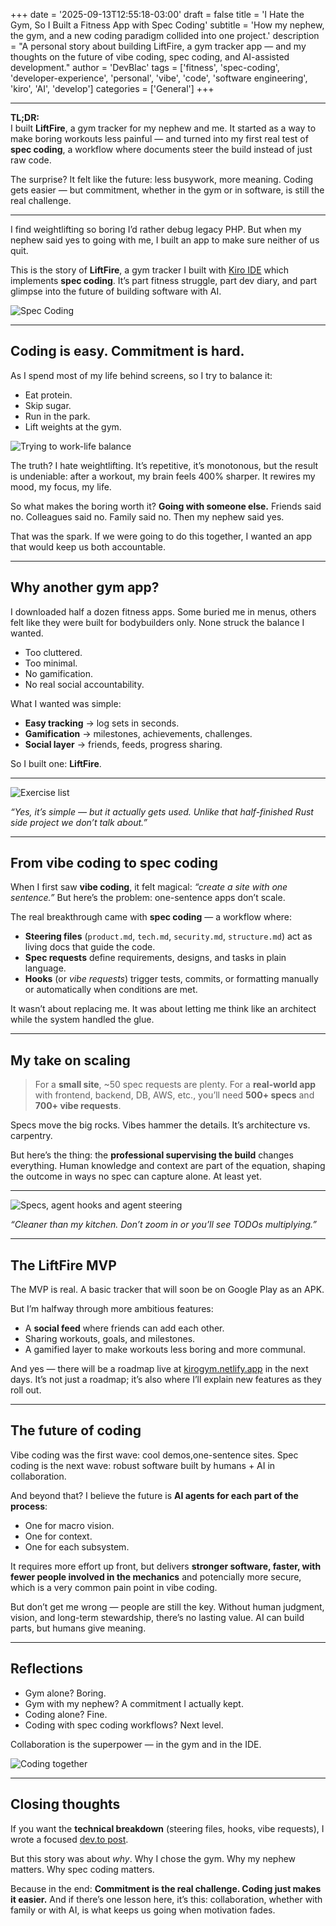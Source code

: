 +++
date = '2025-09-13T12:55:18-03:00'
draft = false
title = 'I Hate the Gym, So I Built a Fitness App with Spec Coding'
subtitle = 'How my nephew, the gym, and a new coding paradigm collided into one project.'
description = "A personal story about building LiftFire, a gym tracker app — and my thoughts on the future of vibe coding, spec coding, and AI-assisted development."
author = 'DevBlac'
tags = ['fitness', 'spec-coding', 'developer-experience', 'personal', 'vibe', 'code', 'software engineering', 'kiro', 'AI', 'develop']
categories = ['General']
+++

---

**TL;DR:**  
I built **LiftFire**, a gym tracker for my nephew and me. It started as a way to make boring workouts less painful — and turned into my first real test of **spec coding**, a workflow where documents steer the build instead of just raw code.  

The surprise? It felt like the future: less busywork, more meaning. Coding gets easier — but commitment, whether in the gym or in software, is still the real challenge.  

---

I find weightlifting so boring I’d rather debug legacy PHP.
But when my nephew said yes to going with me, I built an app to make sure neither of us quit.

This is the story of **LiftFire**, a gym tracker I built with [Kiro IDE](https://kiro.dev) which implements **spec coding**.
It’s part fitness struggle, part dev diary, and part glimpse into the future of building software with AI.

![Spec Coding](https://github.com/devblac/devblac.github.io/blob/main/assets/20250913-gymtracker-futurespecs.png?raw=true)

---

## Coding is easy. Commitment is hard.

As I spend most of my life behind screens, so I try to balance it:
- Eat protein.
- Skip sugar.
- Run in the park.
- Lift weights at the gym.

![Trying to work-life balance](https://raw.githubusercontent.com/devblac/devblac.github.io/refs/heads/main/assets/20250913-gymtracker-balance.png)

The truth? I hate weightlifting. It’s repetitive, it’s monotonous, but the result is undeniable: after a workout, my brain feels 400% sharper. It rewires my mood, my focus, my life.

So what makes the boring worth it? **Going with someone else.**
Friends said no. Colleagues said no. Family said no.
Then my nephew said yes.

That was the spark. If we were going to do this together, I wanted an app that would keep us both accountable.

---

## Why another gym app?

I downloaded half a dozen fitness apps. Some buried me in menus, others felt like they were built for bodybuilders only. None struck the balance I wanted.  

- Too cluttered.
- Too minimal.
- No gamification.
- No real social accountability.

What I wanted was simple:  
- **Easy tracking** → log sets in seconds.
- **Gamification** → milestones, achievements, challenges.
- **Social layer** → friends, feeds, progress sharing.

So I built one: **LiftFire**.

---

![Exercise list](https://github.com/devblac/devblac.github.io/blob/main/assets/20250913-gymtracker-exercise.jpg?raw=true)

*“Yes, it’s simple — but it actually gets used. Unlike that half-finished Rust side project we don’t talk about.”*

---

## From vibe coding to spec coding  

When I first saw **vibe coding**, it felt magical: *“create a site with one sentence.”*
But here’s the problem: one-sentence apps don’t scale.

The real breakthrough came with **spec coding** — a workflow where:
- **Steering files** (`product.md`, `tech.md`, `security.md`, `structure.md`) act as living docs that guide the code.
- **Spec requests** define requirements, designs, and tasks in plain language.
- **Hooks** (or *vibe requests*) trigger tests, commits, or formatting manually or automatically when conditions are met.

It wasn’t about replacing me. It was about letting me think like an architect while the system handled the glue.

---

## My take on scaling

> For a **small site**, ~50 spec requests are plenty.
> For a **real-world app** with frontend, backend, DB, AWS, etc., you’ll need **500+ specs** and **700+ vibe requests**.

Specs move the big rocks.
Vibes hammer the details.
It’s architecture vs. carpentry.

But here’s the thing: the **professional supervising the build** changes everything. Human knowledge and context are part of the equation, shaping the outcome in ways no spec can capture alone. At least yet.

---

![Specs, agent hooks and agent steering](https://dev-to-uploads.s3.amazonaws.com/uploads/articles/liwy1aa8ladf4zl38l4e.jpg)

*“Cleaner than my kitchen. Don’t zoom in or you’ll see TODOs multiplying.”*  

---

## The LiftFire MVP  

The MVP is real. A basic tracker that will soon be on Google Play as an APK.

But I’m halfway through more ambitious features:
- A **social feed** where friends can add each other.
- Sharing workouts, goals, and milestones.
- A gamified layer to make workouts less boring and more communal.

And yes — there will be a roadmap live at [kirogym.netlify.app](https://kirogym.netlify.app) in the next days.
It’s not just a roadmap; it’s also where I’ll explain new features as they roll out.

---

## The future of coding

Vibe coding was the first wave: cool demos,one-sentence sites.
Spec coding is the next wave: robust software built by humans + AI in collaboration.

And beyond that? I believe the future is **AI agents for each part of the process**:
- One for macro vision.
- One for context.
- One for each subsystem.

It requires more effort up front, but delivers **stronger software, faster, with fewer people involved in the mechanics** and potencially more secure, which is a very common pain point in vibe coding. 

But don’t get me wrong — people are still the key. Without human judgment, vision, and long-term stewardship, there’s no lasting value. AI can build parts, but humans give meaning.

---

## Reflections

- Gym alone? Boring.
- Gym with my nephew? A commitment I actually kept.
- Coding alone? Fine.
- Coding with spec coding workflows? Next level.

Collaboration is the superpower — in the gym and in the IDE.


![Coding together](https://github.com/devblac/devblac.github.io/blob/main/assets/20250913-gymtracker-coding.png?raw=true)


---

## Closing thoughts

If you want the **technical breakdown** (steering files, hooks, vibe requests), I wrote a focused [dev.to post](https://dev.to/devblac/spec-coding-with-kiro-my-experience-building-liftfire-g0n).

But this story was about *why*.
Why I chose the gym.
Why my nephew matters.
Why spec coding matters.

Because in the end:
**Commitment is the real challenge. Coding just makes it easier.**
And if there’s one lesson here, it’s this: collaboration, whether with family or with AI, is what keeps us going when motivation fades.